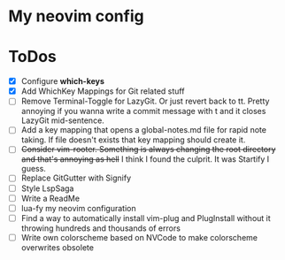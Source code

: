 # My neovim config

# ToDos
* [x] Configure __which-keys__
* [x] Add WhichKey Mappings for Git related stuff
* [ ] Remove Terminal-Toggle for LazyGit. Or just revert back to <Space>tt. Pretty annoying if you wanna write a commit message with <Space>t and it closes LazyGit mid-sentence.
* [ ] Add a key mapping that opens a global-notes.md file for rapid note taking. If file doesn't exists that key mapping should create it.
* [ ] ~~Consider vim-rooter. Something is always changing the root directory and that's annoying as hell~~  I think I found the culprit. It was Startify I guess.
* [ ] Replace GitGutter with Signify
* [ ] Style LspSaga
* [ ] Write a ReadMe
* [ ] lua-fy my neovim configuration
* [ ] Find a way to automatically install vim-plug and PlugInstall without it throwing hundreds and thousands of errors
* [ ] Write own colorscheme based on NVCode to make colorscheme overwrites obsolete
